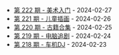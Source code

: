 * [第 222 期 - 美术入门](https://day.tsq360.cf/posts/222-美术入门) - 2024-02-27
* [第 221 期 - 儿童插画](https://day.tsq360.cf/posts/221-儿童插画) - 2024-02-26
* [第 220 期 - 古籍合集](https://day.tsq360.cf/posts/220-古籍合集) - 2024-02-25
* [第 219 期 - 电脑追剧](https://day.tsq360.cf/posts/219-电脑追剧) - 2024-02-24
* [第 218 期 - 车机DJ](https://day.tsq360.cf/posts/218-车机DJ) - 2024-02-23

